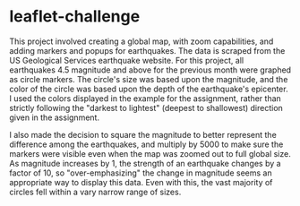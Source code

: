 # leaflet-challenge

This project involved creating a global map, with zoom capabilities, and adding markers and popups for earthquakes.  The data is scraped from the US Geological Services earthquake website.  For this project, all earthquakes 4.5 magnitude and above for the previous month were graphed as circle markers.  The circle's size was based upon the magnitude, and the color of the circle was based upon the depth of the earthquake's epicenter.  I used the colors displayed in the example for the assignment, rather than strictly following the "darkest to lightest" (deepest to shallowest) direction given in the assignment.  

I also made the decision to square the magnitude to better represent the difference among the earthquakes, and multiply by 5000 to make sure the markers were visible even when the map was zoomed out to full global size.  As magnitude increases by 1, the strength of an earthquake changes by a factor of 10, so "over-emphasizing" the change in magnitude seems an appropriate way to display this data. Even with this, the vast majority of circles fell within a vary narrow range of sizes.
